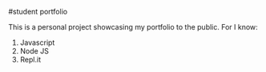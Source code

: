 #student portfolio

This is a personal project showcasing my portfolio to the public.
For I know:

1. Javascript
2. Node JS
3. Repl.it

